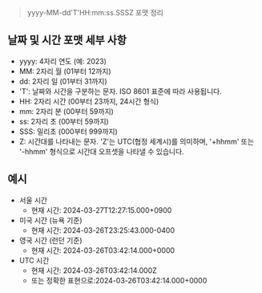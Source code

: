 
> yyyy-MM-dd'T'HH:mm:ss.SSSZ 포맷 정리

## 날짜 및 시간 포맷 세부 사항 
  - yyyy: 4자리 연도 (예: 2023)
  - MM: 2자리 월 (01부터 12까지)
  - dd: 2자리 일 (01부터 31까지)
  - 'T': 날짜와 시간을 구분하는 문자. ISO 8601 표준에 따라 사용됩니다.
  - HH: 2자리 시간 (00부터 23까지, 24시간 형식)
  - mm: 2자리 분 (00부터 59까지)
  - ss: 2자리 초 (00부터 59까지)
  - SSS: 밀리초 (000부터 999까지)
  - Z: 시간대를 나타내는 문자. 'Z'는 UTC(협정 세계시)를 의미하며, '+hhmm' 또는 '-hhmm' 형식으로 시간대 오프셋을 나타낼 수 있습니다.

## 예시
- 서울 시간
  - 현재 시간: 2024-03-27T12:27:15.000+0900
- 미국 시간 (뉴욕 기준)
  - 현재 시간: 2024-03-26T23:25:43.000-0400
- 영국 시간 (런던 기준)
  - 현재 시간: 2024-03-26T03:42:14.000+0000
- UTC 시간
  - 현재 시간: 2024-03-26T03:42:14.000Z
  - 또는 정확한 표현으로:2024-03-26T03:42:14.000+0000
